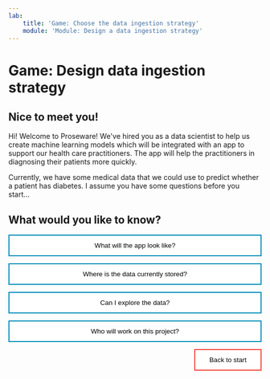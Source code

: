 ```yaml
---
lab:
    title: 'Game: Choose the data ingestion strategy'
    module: 'Module: Design a data ingestion strategy'
---
```


<style>
.button  {
  border: none;
  color: black;
  width: 100%;
  padding: 12px 28px;
  background-color: white;
  border: 2px solid #008CBA;
  transition-duration: 0.4s;
}
.button:hover  {
  background-color: #008CBA;
  color: white; 
  border: 2px solid #008CBA;
}

.resetbutton  {
  border: none;
  color: black;
  float: right;
  padding: 12px 28px;
  background-color: white;
  border: 2px solid #f44336;
  transition-duration: 0.4s;
}
.resetbutton:hover  {
  background-color: #f44336;
  color: white; 
  border: 2px solid #f44336;
}
</style>

# Game: Design data ingestion strategy

## Nice to meet you!

Hi! Welcome to Proseware! We've hired you as a data scientist to help us create machine learning models which will be integrated with an app to support our health care practitioners. The app will help the practitioners in diagnosing their patients more quickly. 

Currently, we have some medical data that we could use to predict whether a patient has diabetes. I assume you have some questions before you start...

## What would you like to know?

<button class="button" onclick="window.location.href='explore/01';">What will the app look like?</button>

<button class="button" onclick="window.location.href='explore/02';">Where is the data currently stored?</button>

<button class="button" onclick="window.location.href='explore/03';">Can I explore the data?</button>

<button class="button" onclick="window.location.href='explore/04';">Who will work on this project?</button>

<button class="resetbutton" onclick="window.location.href='https://microsoftlearning.github.io/mslearn-aml-design/';">Back to start</button>